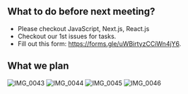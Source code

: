 ## What to do before next meeting?
- Please checkout JavaScript, Next.js, React.js
- Checkout our 1st issues for tasks.
- Fill out this form: https://forms.gle/uWBirtyzCCiWn4jY6.

## What we plan
![IMG_0043](https://github.com/chaunmt/Interactive-Prerequisite-Flowchart/assets/37993386/6b9ef3f6-acbe-4a73-ad99-6a195b50adc9)
![IMG_0044](https://github.com/chaunmt/Interactive-Prerequisite-Flowchart/assets/37993386/278d2c7e-72f7-424d-9dfe-2a98fb8b7c49)
![IMG_0045](https://github.com/chaunmt/Interactive-Prerequisite-Flowchart/assets/37993386/fbdb73d4-5ba5-49f5-a348-97606e79f772)
![IMG_0046](https://github.com/chaunmt/Interactive-Prerequisite-Flowchart/assets/37993386/7d1c4636-e882-4297-91cc-8eae3076d1fe)
